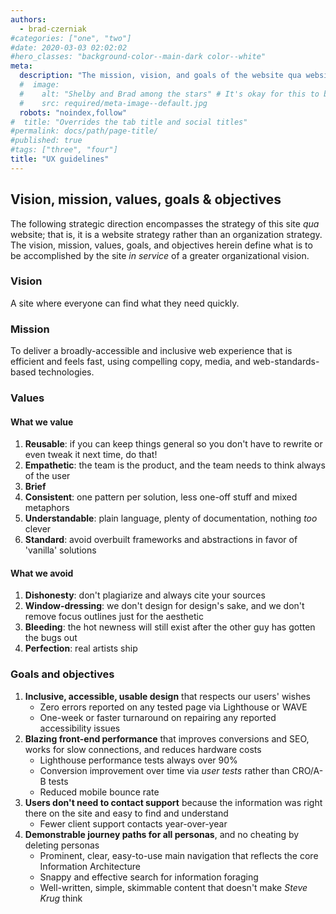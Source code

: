 ```yaml
---
authors:
  - brad-czerniak
#categories: ["one", "two"]
#date: 2020-03-03 02:02:02
#hero_classes: "background-color--main-dark color--white"
meta:
  description: "The mission, vision, and goals of the website qua website."
  #  image:
  #    alt: "Shelby and Brad among the stars" # It's okay for this to be empty if the image is decorative
  #    src: required/meta-image--default.jpg
  robots: "noindex,follow"
#  title: "Overrides the tab title and social titles"
#permalink: docs/path/page-title/
#published: true
#tags: ["three", "four"]
title: "UX guidelines"
---
```


## Vision, mission, values, goals & objectives

The following strategic direction encompasses the strategy of this site _qua_ website; that is, it is a website strategy
rather than an organization strategy. The vision, mission, values, goals, and objectives herein define what is to be
accomplished by the site _in service_ of a greater organizational vision.

### Vision

A site where everyone can find what they need quickly.

### Mission

To deliver a broadly-accessible and inclusive web experience that is efficient and feels fast, using compelling copy,
media, and web-standards-based technologies.

### Values

#### What we value

1. **Reusable**: if you can keep things general so you don't have to rewrite or even tweak it next time, do that!
2. **Empathetic**: the team is the product, and the team needs to think always of the user
3. **Brief**
4. **Consistent**: one pattern per solution, less one-off stuff and mixed metaphors
5. **Understandable**: plain language, plenty of documentation, nothing _too_ clever
6. **Standard**: avoid overbuilt frameworks and abstractions in favor of 'vanilla' solutions

#### What we avoid

1. **Dishonesty**: don't plagiarize and always cite your sources
2. **Window-dressing**: we don't design for design's sake, and we don't remove focus outlines just for the aesthetic
3. **Bleeding**: the hot newness will still exist after the other guy has gotten the bugs out
4. **Perfection**: real artists ship

### Goals and objectives

1. **Inclusive, accessible, usable design** that respects our users' wishes
   - Zero errors reported on any tested page via Lighthouse or WAVE
   - One-week or faster turnaround on repairing any reported accessibility issues
2. **Blazing front-end performance** that improves conversions and SEO, works for slow connections, and reduces hardware costs
   - Lighthouse performance tests always over 90%
   - Conversion improvement over time via _user tests_ rather than CRO/A-B tests
   - Reduced mobile bounce rate
3. **Users don't need to contact support** because the information was right there on the site and easy to find and understand
   - Fewer client support contacts year-over-year
4. **Demonstrable journey paths for all personas**, and no cheating by deleting personas
   - Prominent, clear, easy-to-use main navigation that reflects the core Information Architecture
   - Snappy and effective search for information foraging
   - Well-written, simple, skimmable content that doesn't make _Steve Krug_ think
